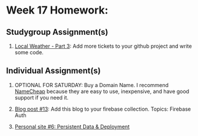 # Week 17 Homework:

## Studygroup Assignment(s)
1. [Local Weather - Part 3](https://github.com/nss-nightclass-projects/local-weather):  Add more tickets to your github project and write some code.

## Individual Assignment(s)
1. OPTIONAL FOR SATURDAY:  Buy a Domain Name.  I recommend [NameCheap](https://www.namecheap.com/) because they are easy to use, inexpensive, and have good support if you need it.

2. [Blog post #13](https://github.com/nss-nightclass-projects/homework/blob/master/blog.md):  Add this blog to your firebase collection.  Topics: Firebase Auth

3. [Personal site #6: Persistent Data & Deployment](https://github.com/nss-nightclass-projects/personal-site-instructions/blob/master/personal-bio-site-06.md)
